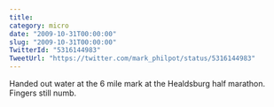 ```yaml
---
title: 
category: micro
date: "2009-10-31T00:00:00"
slug: "2009-10-31T00:00:00"
TwitterId: "5316144983"
TweetUrl: "https://twitter.com/mark_philpot/status/5316144983"
---
```


Handed out water at the 6 mile mark at the Healdsburg half marathon. Fingers
still numb.
